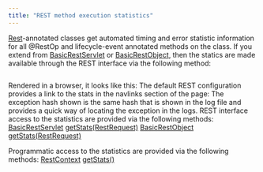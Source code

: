 ```yaml
---
title: "REST method execution statistics"
---
```


[Rest]({{API_DOCS}}/org/apache/juneau/rest/annotation/Rest.html)-annotated classes get automated timing and error statistic information for all @RestOp and lifecycle-event annotated methods on the class.
If you extend from [BasicRestServlet]({{API_DOCS}}/org/apache/juneau/rest/servlet/BasicRestServlet.html) or [BasicRestObject]({{API_DOCS}}/org/apache/juneau/rest/servlet/BasicRestObject.html), then the statics are made available through the REST interface via the following method:

```java

```
Rendered in a browser, it looks like this: The default REST configuration provides a link to the stats in the navlinks section of the page: The exception hash shown is the same hash that is shown in the log file and provides a quick way of locating the exception in the logs.
REST interface access to the statistics are provided via the following methods:
<tree>
<node-0><java-class>[BasicRestServlet]({{API_DOCS}}/org/apache/juneau/rest/servlet/BasicRestServlet.html)</java-class></node-0>
<node-1><java-method>[getStats(RestRequest)]({{API_DOCS}}/org/apache/juneau/rest/servlet/BasicRestServlet.html#getStats(RestRequest))</java-method></node-1>
<node-0><java-class>[BasicRestObject]({{API_DOCS}}/org/apache/juneau/rest/servlet/BasicRestObject.html)</java-class></node-0>
<node-1><java-method>[getStats(RestRequest)]({{API_DOCS}}/org/apache/juneau/rest/servlet/BasicRestObject.html#getStats(RestRequest))</java-method></node-1>
</tree>

Programmatic access to the statistics are provided via the following methods:
<tree>
<node-0><java-class>[RestContext]({{API_DOCS}}/org/apache/juneau/rest/RestContext.html)</java-class></node-0>
<node-1><java-method>[getStats()]({{API_DOCS}}/org/apache/juneau/rest/RestContext.html#getStats())</java-method></node-1>
</tree>
